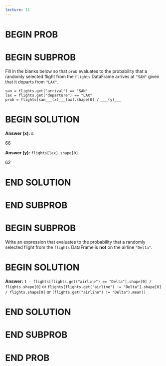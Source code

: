 ```yaml
---
lecture: 11
---
```


# BEGIN PROB

# BEGIN SUBPROB

Fill in the blanks below so that `prob` evaluates to the probability
that a randomly selected flight from the `flights` DataFrame arrives at
`"SAN"` given that it departs from `"LAX"`.

    san = flights.get("arrival") == "SAN"
    lax = flights.get("departure") == "LAX"
    prob = flights[san___(x)___lax].shape[0] / ___(y)___


# BEGIN SOLUTION

**Answer (x):** `&`

<average>66</average>

**Answer (y):** `flights[lax].shape[0]`

<average>62</average>

# END SOLUTION

# END SUBPROB

# BEGIN SUBPROB

Write an expression that evaluates to the probability that a randomly
selected flight from the `flights` DataFrame is **not** on the airline
`"Delta"`.


# BEGIN SOLUTION

**Answer:**
`1 - flights[flights.get("airline") == "Delta"].shape[0] / flights.shape[0]` 
or
`flights[flights.get("airline") != "Delta"].shape[0] / flights.shape[0]` 
or 
`(flights.get("airline") != "Delta").mean()` 

# END SOLUTION

# END SUBPROB

# END PROB